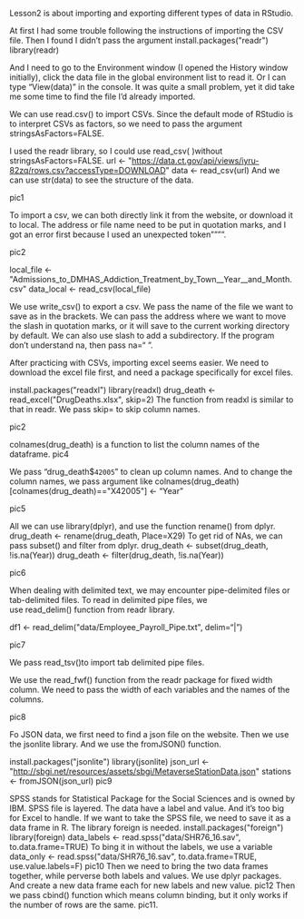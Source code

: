 Lesson2 is about importing and exporting different types of data in  RStudio.

At first I had some trouble following the instructions of importing the CSV file. Then I found I didn’t pass the argument 
install.packages("readr")
library(readr)

And I need to go to the Environment window (I opened the History window initially), click the data file in the global environment list to read it. Or I can type “View(data)” in the console. It was quite a small problem, yet it did take me some time to find the file I’d already imported. 

We can use read.csv() to import CSVs. Since the default mode of RStudio is to interpret CSVs as factors, so we need to pass the argument stringsAsFactors=FALSE.

I used the readr library, so I could use read_csv( )without stringsAsFactors=FALSE.
url <- "https://data.ct.gov/api/views/iyru-82zq/rows.csv?accessType=DOWNLOAD"
data <- read_csv(url)
And we can use str(data) to see the structure of the data.

pic1

To import a csv, we can both directly link it from the website, or download it to local. The address or file name need to be put in quotation marks, and I got an error first because I used an unexpected token””””.

pic2

local_file <- "Admissions_to_DMHAS_Addiction_Treatment_by_Town__Year__and_Month.csv"
data_local <- read_csv(local_file)

We use write_csv() to export a csv. We pass the name of the file we want to save as in the brackets. We can pass the address where we want to move the slash in quotation marks, or it will save to the current working directory by default. We can also use slash to add a subdirectory. If the program don’t understand na, then pass na=“ ”.

After practicing with CSVs, importing excel seems easier. 
We need to download the excel file first, and need a package specifically for excel files. 

install.packages("readxl")
library(readxl)
drug_death <- read_excel("DrugDeaths.xlsx", skip=2)
The function from readxl is similar to that in readr. We pass skip= to skip column names.

pic2

colnames(drug_death) is a function to list the column names of the dataframe.
pic4

We pass “drug_death$`42005`” to clean up column names.
And to change the column names, we pass argument like 
colnames(drug_death)[colnames(drug_death)=="X42005"] <- “Year”

pic5

All we can use library(dplyr), and use the function rename() from dplyr.
drug_death <- rename(drug_death, Place=X29)
To get rid of NAs, we can pass subset() and filter from dplyr.
drug_death <- subset(drug_death, !is.na(Year))
drug_death <- filter(drug_death, !is.na(Year))

pic6


When dealing with delimited text, we may encounter pipe-delimited files or tab-delimited files.
To read in delimited pipe files, we use read_delim() function from readr library.

df1 <- read_delim("data/Employee_Payroll_Pipe.txt", delim=“|”)

pic7

We pass read_tsv()to import tab delimited pipe files.

We use the read_fwf() function from the readr package for fixed width column. We need to pass the width of each variables and the names of the columns.

pic8

Fo JSON data, we first need to find a json file on the website.
Then we use the jsonlite library.
And we use the fromJSON() function.

install.packages("jsonlite")
library(jsonlite)
json_url <-"http://sbgi.net/resources/assets/sbgi/MetaverseStationData.json"
stations <- fromJSON(json_url)
pic9

SPSS stands for Statistical Package for the Social Sciences and is owned by IBM. SPSS file is layered. The data have a label and value. And it’s too big for Excel to handle.
If we want to take the SPSS file, we need to save it as a data frame in R. 
The library foreign is needed.
install.packages("foreign")
library(foreign)
data_labels <- read.spss("data/SHR76_16.sav", to.data.frame=TRUE)
To bing it in without the labels, we use a variable
data_only <- read.spss("data/SHR76_16.sav", to.data.frame=TRUE, use.value.labels=F)
pic10
Then we need to bring the two data frames together, while perverse both labels and values.
We use dplyr packages. And create a new data frame each for new labels and new value.
pic12
Then we pass cbind() function which means column binding, but it only works if the number of rows are the same.
pic11.

